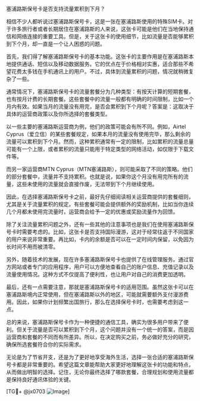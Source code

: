 塞浦路斯保号卡是否支持流量累积到下月？

相信不少人都听说过塞浦路斯保号卡，这是一张在塞浦路斯使用的特殊SIM卡。对于许多旅行者或者长期居住在塞浦路斯的人来说，这张卡可能是他们在当地保持通信和网络连接的重要工具。但是，关于这张卡的使用细节，比如流量是否能够累积到下个月，却一直是一个让人困惑的问题。

首先，我们得了解塞浦路斯保号卡的基本功能。这张卡的主要作用是在塞浦路斯本地提供通话、短信以及移动数据服务。它的优点在于价格相对实惠，适合那些不希望花费太多钱在手机通讯上的用户。不过，具体到流量累积的问题，情况就稍微复杂了一些。

通常情况下，塞浦路斯保号卡的流量套餐分为几种类型：有按天计算的短期套餐，也有按月计费的长期套餐。这些套餐中的流量一般都有明确的时间限制，比如一个月内有效。如果当月的流量没有用完，是否会累积到下个月呢？答案是：这取决于具体的运营商政策以及你所选择的套餐类型。

以一些主要的塞浦路斯运营商为例，他们的政策可能会有所不同。例如，Airtel Cyprus（爱立信）的某些套餐规定，如果本月的流量没有使用完毕，那么剩余的流量可以累积到下个月。然而，这种累积通常有一定的限制，比如累积的流量总量可能有一个上限，或者累积的流量只能用于特定类型的网络活动，如仅限于下载文件等。

而另一家运营商MTN Cyprus（MTN塞浦路斯），则可能采取了不同的策略。他们的部分套餐中，流量并不支持累积。也就是说，如果你这个月没有用完所有的流量，这些未使用的流量就会直接作废，无法带到下个月继续使用。

因此，在选择塞浦路斯保号卡之前，最好先仔细阅读相关运营商提供的套餐细则，尤其是关于流量累积的规定。有些套餐可能会提供额外的奖励机制，比如当你连续几个月都未使用完流量时，运营商会给予一定的优惠或奖励流量作为回馈。

除了关注流量累积问题之外，还有一些其他的注意事项也是我们在使用塞浦路斯保号卡时需要考虑的。比如，这张卡是否支持国际漫游，这对于经常往返于不同国家的用户来说非常重要。再比如，卡内的余额是否可以在一定时间内保留，以免因为长时间不用而被清零。

另外，随着技术的发展，现在许多塞浦路斯保号卡也提供了在线管理服务。通过官方网站或者专门的应用程序，用户可以方便地查看自己的账户信息、充值记录以及流量使用情况。这种方式不仅提高了便利性，也让用户对自己的消费更加透明。

最后，还有一点需要注意，那就是塞浦路斯保号卡的适用范围。虽然这张卡可以在塞浦路斯境内正常使用，但在塞浦路斯以外的地区，可能就需要额外支付漫游费用。因此，如果你计划频繁出国旅行，那么在选择保号卡时，也需要考虑到这一点。

总的来说，塞浦路斯保号卡作为一种便捷的通信工具，确实为很多用户带来了便利。但关于流量是否可以累积到下个月，这个问题并没有一个统一的答案，而是因运营商和套餐的不同而有所差异。所以，在决定购买之前，务必做好充分的研究，确保所选套餐符合你的实际需求。

无论是为了节省开支，还是为了更好地享受海外生活，选择一张合适的塞浦路斯保号卡都是非常重要的。希望这篇文章能帮助大家更好地理解这张卡的功能和特点，从而做出明智的选择。记住，无论你最终选择了哪款套餐，合理规划和使用流量都是保持良好通讯体验的关键。

[TG💪+ @jx0703 ![Image](https://github.com/user-attachments/assets/dbca1d08-cadb-493c-b0ec-ad6f7a83f270)]